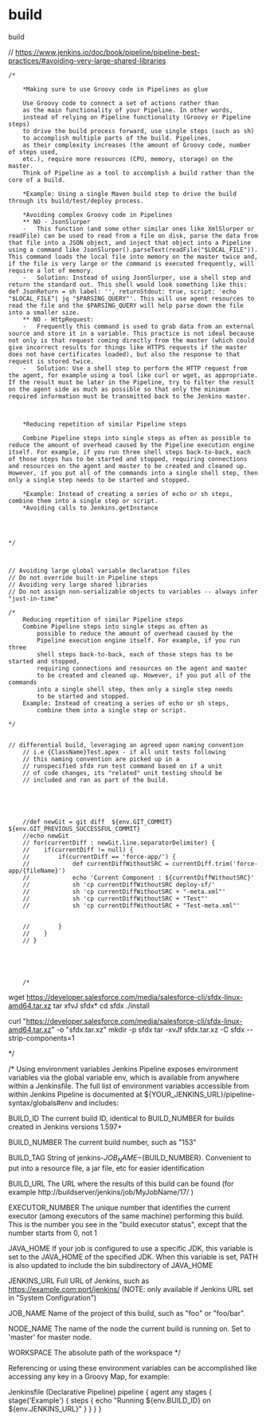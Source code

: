 # build
build





// https://www.jenkins.io/doc/book/pipeline/pipeline-best-practices/#avoiding-very-large-shared-libraries


    /*

        *Making sure to use Groovy code in Pipelines as glue

        Use Groovy code to connect a set of actions rather than 
        as the main functionality of your Pipeline. In other words, 
        instead of relying on Pipeline functionality (Groovy or Pipeline steps) 
        to drive the build process forward, use single steps (such as sh) 
        to accomplish multiple parts of the build. Pipelines, 
        as their complexity increases (the amount of Groovy code, number of steps used, 
        etc.), require more resources (CPU, memory, storage) on the master. 
        Think of Pipeline as a tool to accomplish a build rather than the core of a build.

        *Example: Using a single Maven build step to drive the build through its build/test/deploy process.

        *Avoiding complex Groovy code in Pipelines
        ** NO - JsonSlurper
        -   This function (and some other similar ones like XmlSlurper or readFile) can be used to read from a file on disk, parse the data from that file into a JSON object, and inject that object into a Pipeline using a command like JsonSlurper().parseText(readFile("$LOCAL_FILE")). This command loads the local file into memory on the master twice and, if the file is very large or the command is executed frequently, will require a lot of memory.
        -   Solution: Instead of using JsonSlurper, use a shell step and return the standard out. This shell would look something like this: def JsonReturn = sh label: '', returnStdout: true, script: 'echo "$LOCAL_FILE"| jq "$PARSING_QUERY"'. This will use agent resources to read the file and the $PARSING_QUERY will help parse down the file into a smaller size.
        ** NO - HttpRequest: 
        -   Frequently this command is used to grab data from an external source and store it in a variable. This practice is not ideal because not only is that request coming directly from the master (which could give incorrect results for things like HTTPS requests if the master does not have certificates loaded), but also the response to that request is stored twice.
        -   Solution: Use a shell step to perform the HTTP request from the agent, for example using a tool like curl or wget, as appropriate. If the result must be later in the Pipeline, try to filter the result on the agent side as much as possible so that only the minimum required information must be transmitted back to the Jenkins master.



        *Reducing repetition of similar Pipeline steps

        Combine Pipeline steps into single steps as often as possible to reduce the amount of overhead caused by the Pipeline execution engine itself. For example, if you run three shell steps back-to-back, each of those steps has to be started and stopped, requiring connections and resources on the agent and master to be created and cleaned up. However, if you put all of the commands into a single shell step, then only a single step needs to be started and stopped.

        *Example: Instead of creating a series of echo or sh steps, combine them into a single step or script.
        *Avoiding calls to Jenkins.getInstance




    */



    // Avoiding large global variable declaration files
    // Do not override built-in Pipeline steps
    // Avoiding very large shared libraries
    // Do not assign non-serializable objects to variables -- always infer "just-in-time"

    /*
        Reducing repetition of similar Pipeline steps
        Combine Pipeline steps into single steps as often as 
            possible to reduce the amount of overhead caused by the 
            Pipeline execution engine itself. For example, if you run three 
            shell steps back-to-back, each of those steps has to be started and stopped, 
            requiring connections and resources on the agent and master 
            to be created and cleaned up. However, if you put all of the commands 
            into a single shell step, then only a single step needs 
            to be started and stopped.
        Example: Instead of creating a series of echo or sh steps, 
            combine them into a single step or script.

    */


    // differential build, leveraging an agreed upon naming convention
        // i.e {ClassName}Test.apex - if all unit tests following
        // this naming convention are picked up in a 
        // runspecified sfdx run test command based on if a unit
        // of code changes, its "related" unit testing should be
        // included and ran as part of the build.





        //def newGit = git diff  ${env.GIT_COMMIT} ${env.GIT_PREVIOUS_SUCCESSFUL_COMMIT}
        //echo newGit
        // for(currentDiff : newGit.line.separatorDelimiter) {
        //    if(currentDiff != null) {
        //        if(currentDiff == 'force-app/') {
        //            def currentDiffWithoutSRC = currentDiff.trim('force-app/{fileName}')
        //            echo 'Current Component : ${currentDiffWithoutSRC}'
        //            sh 'cp currentDiffWithoutSRC deploy-sf/'
        //            sh 'cp currentDiffWithoutSRC + "-meta.xml"'
        //            sh 'cp currentDiffWithoutSRC + "Test"'
        //            sh 'cp currentDiffWithoutSRC + "Test-meta.xml"'
                   

        //        }
        //    }                 
        // }





        /*

wget https://developer.salesforce.com/media/salesforce-cli/sfdx-linux-amd64.tar.xz
tar xfvJ sfdx*
cd sfdx
./install

curl "https://developer.salesforce.com/media/salesforce-cli/sfdx-linux-amd64.tar.xz" -o "sfdx.tar.xz"
mkdir -p sfdx
tar -xvJf sfdx.tar.xz -C sfdx --strip-components=1 

*/

/*
Using environment variables
Jenkins Pipeline exposes environment variables via the global variable env, which is available from anywhere within a Jenkinsfile. The full list of environment variables accessible from within Jenkins Pipeline is documented at ${YOUR_JENKINS_URL}/pipeline-syntax/globals#env and includes:

BUILD_ID
The current build ID, identical to BUILD_NUMBER for builds created in Jenkins versions 1.597+

BUILD_NUMBER
The current build number, such as "153"

BUILD_TAG
String of jenkins-${JOB_NAME}-${BUILD_NUMBER}. Convenient to put into a resource file, a jar file, etc for easier identification

BUILD_URL
The URL where the results of this build can be found (for example http://buildserver/jenkins/job/MyJobName/17/ )

EXECUTOR_NUMBER
The unique number that identifies the current executor (among executors of the same machine) performing this build. This is the number you see in the "build executor status", except that the number starts from 0, not 1

JAVA_HOME
If your job is configured to use a specific JDK, this variable is set to the JAVA_HOME of the specified JDK. When this variable is set, PATH is also updated to include the bin subdirectory of JAVA_HOME

JENKINS_URL
Full URL of Jenkins, such as https://example.com:port/jenkins/ (NOTE: only available if Jenkins URL set in "System Configuration")

JOB_NAME
Name of the project of this build, such as "foo" or "foo/bar".

NODE_NAME
The name of the node the current build is running on. Set to 'master' for master node.

WORKSPACE
The absolute path of the workspace
*/



Referencing or using these environment variables can be accomplished like accessing any key in a Groovy Map, for example:

Jenkinsfile (Declarative Pipeline)
pipeline {
    agent any
    stages {
        stage('Example') {
            steps {
                echo "Running ${env.BUILD_ID} on ${env.JENKINS_URL}"
            }
        }
    }
}